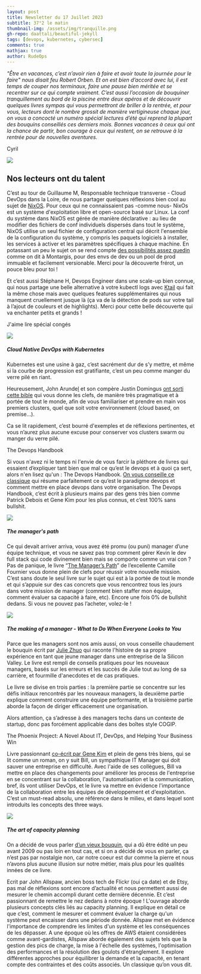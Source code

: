 ```yaml
---
layout: post
title: Newsletter du 17 Juillet 2023
subtitle: 37°2 le matin		
thumbnail-img: /assets/img/tranquille.png
gh-repo: daattali/beautiful-jekyll
tags: [devops, kubernetes, cybersec]
comments: true
mathjax: true
author: RudeOps
---
```


_"Être en vacances, c’est n’avoir rien à faire et avoir toute la journée pour le faire" nous disait feu Robert Orben. Et on est bien d’accord avec lui, il est temps de couper nos terminaux, faire une pause bien méritée et se recentrer sur ce qui compte vraiment. C’est aussi l’occasion de bouquiner tranquillement au bord de la piscine entre deux apéros et de découvrir quelques livres sympas qui vous permettront de briller à la rentrée, et pour vous, lecteurs dont le nombre grossit de manière vertigineuse chaque jour, on vous a concocté un numéro spécial lectures d’été qui reprend la plupart des bouquins conseillés ces derniers mois. Bonnes vacances à ceux qui ont la chance de partir, bon courage à ceux qui restent, on se retrouve à la rentrée pour de nouvelles aventures._

Cyril  


![](https://storage.mlcdn.com/account_image/325165/39oaTLQw7yXMJGCoYdjd68B2otwGKi0Exz4or3Uh.png)

## Nos lecteurs ont du talent

C’est au tour de Guillaume M, Responsable technique transverse - Cloud DevOps dans la Loire, de nous partager quelques réflexions bien cool au sujet de  [NixOS](https://nixos.org/). Pour ceux qui ne connaissaient pas -comme nous- NixOs est un système d'exploitation libre et open-source basé sur Linux. La conf du système dans NixOS est gérée de manière déclarative : au lieu de modifier des fichiers de conf individuels dispersés dans tout le système, NixOS utilise un seul fichier de configuration central qui décrit l'ensemble de la configuration du système, y compris les paquets logiciels à installer, les services à activer et les paramètres spécifiques à chaque machine. En potassant un peu le sujet on se rend compte  [des possibilités assez guedin](https://linuxfr.org/users/killruana/journaux/nixos-ou-comment-j-ai-rendu-mes-machines-interchangeables-et-ennuyeuses)  comme on dit à Montargis, pour des envs de dev ou un pool de prod immuable et facilement versionable. Merci pour la découverte frérot, un pouce bleu pour toi !

Et c’est aussi Stéphane H, Devops Engineer dans une scale-up bien connue, qui nous partage une belle alternative à votre kubectl logs avec  [Ktail](https://github.com/atombender/ktail) qui fait la même chose mais avec quelques features supplémentaires qui nous manquent cruellement jusque là (ça va de la détection de pods sur votre tail à l’ajout de couleurs et de highlights). Merci pour cette belle découverte qui va enchanter petits et grands !  

J'aime lire spécial congés

![](https://storage.mlcdn.com/account_image/325165/yzRDalmEkrHLsviGGJlMeuQ0YHkLXquSCeTMzLSb.png)

##### Cloud Native DevOps with Kubernetes

Kubernetes est une usine à gaz, c’est sacrément dur de s’y mettre, et même si la courbe de progression est gratifiante, c’est un peu comme manger du verre pilé en riant.

Heureusement, John Arunde[l](https://www.amazon.fr/John-Arundel/e/B00BZWK2JQ/ref=aufs_dp_fta_dsk)  et son compère Justin Domingus  [ont sorti cette bible](https://www.oreilly.com/library/view/cloud-native-devops/9781492040750/)  qui vous donne les clefs, de manière très pragmatique et à portée de tout le monde, afin de vous familiariser et prendre en main vos premiers clusters, quel que soit votre environnement (cloud based, on premise…).

Ca se lit rapidement, c’est bourré d'exemples et de réflexions pertinentes, et vous n’aurez plus aucune excuse pour conserver vos clusters swarm ou manger du verre pilé.

The Devops Handbook

Si vous n'avez ni le temps ni l'envie de vous farcir la pléthore de livres qui essaient d’expliquer tant bien que mal ce qu’est le devops et à quoi ça sert, alors n'en lisez qu'un : The Devops Handbook.  [On vous conseille ce classique](https://itrevolution.com/product/the-devops-handbook-second-edition/)  qui résume parfaitement ce qu’est le paradigme devops et comment mettre en place devops dans votre organisation. The Devops Handbook, c’est écrit à plusieurs mains par des gens très bien comme Patrick Debois et Gene Kim pour les plus connus, et c’est 100% sans bullshit.

![](https://storage.mlcdn.com/account_image/325165/1wH7EN6zJwtIiJ0YA9NeAhHfdRa1B9jFjVZThwHU.png)

##### The manager's path

Ce qui devait arriver arriva, vous avez été promu (ou puni) manager d’une équipe technique, et vous ne savez pas trop comment gérer Kevin le dev full stack qui code divinement bien mais se comporte comme un vrai con ? Pas de panique, le livre “[The Manager’s Path](https://www.oreilly.com/library/view/the-managers-path/9781491973882/)” de l’excellente Camille Fournier vous donne plein de clefs pour réussir votre nouvelle mission. C’est sans doute le seul livre sur le sujet qui est à la portée de tout le monde et qui s’appuie sur des cas concrets que vous rencontrez tous les jours dans votre mission de manager (comment bien staffer mon équipe, comment évaluer sa capacité à faire, etc). Encore une fois 0% de bullshit dedans. Si vous ne pouvez pas l’acheter, volez-le !

![](https://storage.mlcdn.com/account_image/325165/tPx6WuEZyzgDdW8DQhNqWBRMyzbnqKodB4m9O3iT.png)

##### The making of a manager - What to Do When Everyone Looks to You

Parce que les managers sont nos amis aussi, on vous conseille chaudement le bouquin écrit par [Julie Zhuo](https://www.juliezhuo.com/book/manager.html) qui raconte l'histoire de sa propre expérience en tant que jeune manager dans une entreprise de la Silicon Valley. Le livre est rempli de conseils pratiques pour les nouveaux managers, basés sur les erreurs et les succès de Julie tout au long de sa carrière, et fourmille d'anecdotes et de cas pratiques.

Le livre se divise en trois parties : la première partie se concentre sur les défis initiaux rencontrés par les nouveaux managers, la deuxième partie explique comment construire une équipe performante, et la troisième partie aborde la façon de diriger efficacement une organisation.

Alors attention, ça s’adresse à des managers techs dans un contexte de startup, donc pas forcément applicable dans des boîtes style COGIP.

The Phoenix Project: A Novel About IT, DevOps, and Helping Your Business Win

Livre passionnant [co-écrit par Gene Kim](https://itrevolution.com/product/the-phoenix-project/)  et plein de gens très biens, qui se lit comme un roman, on y suit Bill, un sympathique IT Manager qui doit sauver une entreprise en difficulté. Avec l'aide de ses collègues, Bill va mettre en place des changements pour améliorer les process de l'entreprise en se concentrant sur la collaboration, l'automatisation et la communication, bref, ils vont utiliser DevOps, et le livre va mettre en évidence l'importance de la collaboration entre les équipes de développement et d'exploitation. C’est un must-read absolu, une référence dans le milieu, et dans lequel sont introduits les concepts des three ways.

![](https://storage.mlcdn.com/account_image/325165/zpSj2EIqMq7ATnfxVwRWGTDQxOEFS3WLCuo1vTtW.png)

##### The art of capacity planning

On a décidé de vous parler  [d’un vieux bouquin](https://www.oreilly.com/library/view/the-art-of/9780596518578/), qui a dû être édité un peu avant 2009 ou pas loin en tout cas, et si on a décidé de vous en parler, ça n’est pas par nostalgie non, car notre coeur est dur comme la pierre et nous n’avons plus aucune illusion sur notre métier, mais plus pour les qualités innées de ce livre.

Ecrit par John Allspaw, ancien boss tech de Flickr (oui ça date) et de Etsy, pas mal de réflexions sont encore d’actualité et nous permettent aussi de mesurer le chemin accompli durant cette dernière décennie. Et c’est passionnant de remettre le nez dedans à notre époque ! L'ouvrage aborde plusieurs concepts clés liés au capacity planning. Il explique en détail ce que c’est, comment le mesurer et comment évaluer la charge qu'un système peut encaisser dans une période donnée. Allspaw met en évidence l'importance de comprendre les limites d'un système et les conséquences de les dépasser. A une époque où les offres de AWS étaient considérées comme avant-gardistes, Allspaw aborde également des sujets tels que la gestion des pics de charge, la mise à l'échelle des systèmes, l'optimisation des performances et la résolution des goulots d'étranglement. Il explore différentes approches pour équilibrer la demande et la capacité, en tenant compte des contraintes et des coûts associés. Un classique qu’on vous dit.